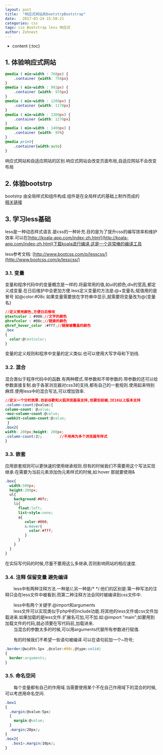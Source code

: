 ```yaml
---
layout: post
title:  "响应式网站和bootstrpBootstrap"
date:   2017-03-24 15:50:21
categories: css
tags: css Bootstrap less 响应式
author: Zxhnext
---
```


* content
{:toc}

## 1. 体验响应式网站
```css
@media ( min-width : 768px) {
    .container {width: 750px}
}
@media ( min-width : 992px) {
    .container {width: 970px}
}
@media ( min-width : 1200px) {
    .container {width: 1170px}
}
@media ( min-width : 1300px) {
    .container {width: 1270px}
}
@media ( min-width : 1400px) {
    .container {width: 95%}
}
@media print{
    .container{width:auto}
}
```



响应式网站和自适应网站的区别.响应式网站会改变页面布局,自适应网站不会改变布局

## 2. 体验bootstrp

bootstrp 由全局样式和组件构成.组件是在全局样式的基础上制作而成的  
[相关链接](http://v3.bootcss.com/)
## 3. 学习less基础

less是一种动态样式语言.是css的一种补充.目的是为了提升css的编写效率和维护效率.可以在[http://koala-app.com/index-zh.html](http://koala-app.com/index-zh.html)下载koala进行编译.这是一个非常棒的编译工具  

less参考文档: [http://www.bootcss.com/p/lesscss/](http://www.bootcss.com/p/lesscss/)
### 3.1. 变量  

变量和程序代码中的变量概念是一样的.将最常用的值,如ui的颜色,div的宽高,都定义成变量.在日后维护中会更加方便.less定义变量的方法是:@+变量名;赋值用的是冒号 如@color:#08c 如果变量需要放在字符串中显示,就需要将变量改为@{变量名}
```css
//定义常用颜色,方便日后修改
@textcolor : #000;//文字的颜色
@hrefcolor : #08c;//链接的颜色
@href_hover_color :#fff;//链接被覆盖的颜色
.box
{
  color:@textcolor;
}
```
变量的定义规则和程序中变量的定义类似.也可以使用大写字母和下划线.  

### 3.2. 混合  

混合类似于程序代码中的函数.有两种模式.带参数和不带参数的.带参数的还可以给参数直接复制.由于各家浏览器对css3的支持,都有自己的一套规则.使用起来特别麻烦.使用less中的混合写法,可以增加效率.  
```css
//定义一个分栏效果.目前谷歌和火狐浏览器虽支持,但要加前缀,IE10以上版本支持
.column-count(@value){
column-count: @value;
-moz-column-count:@value; 
-webkit-column-count:@value;
 }
.box2{
width: 200px;height: 200px;
.column-count(3);        //不用再为多个浏览器写样式
}
```
### 3.3. 嵌套  

应用嵌套规则可以更快速的使用继承规则.但有的时候我们不需要用这个写法实现继承.在需要为当前元素添加伪元素样式的时候,如:hover 那就要使用&
```css
.box{
  width:500px;
  height:200px;
  ul{
    background:#0fc;
    li{
      float:left;
      list-style:none;
      a{
         color:#000;
         &:hover{   
           color:#fff;
         }
      }
    }
  }
}
```
在实际写代码的时候,尽量不要用这么多继承,否则影响网站的相应速度.

### 3.4. 注释 保留变量 避免编译  

  less中有两种注释方法.一种是//,另一种是/* */.他们的区别是:第一种写法的注释只会在less文件中被看到.而第二种注释方法会同时被编译到css文件中.  

  less中有两个关键字.@import和arguments  
  less文件可以实现类似于php中的include功能.将其他的less文件或css文件加载进来.如果加载的是less文件.扩展名可加,可不加.如:@import "main";如要用到加载文件的代码,就必须要在写代码前,加载进来.  
  当混合的参数太多的时候,可以用arguments代替所有参数进行赋值.  

  有的时候我们不希望一些语句被编译.可以在语句前加一个~符号;  
```css
.border(@width:1px ,@color:#08c,@type:solid)
{
  border:arguments;
}
```
### 3.5. 命名空间  

  每个变量都有自己的作用域.当需要使用某个不在自己作用域下的混合的时候,可以考虑用命名空间.  
```css
.box1
{
  .margin(@value:5px)
  {
    margin:@value;
  }
  .margin(20px);
}
.box2{
   .box1>.margin(10px);
}
```